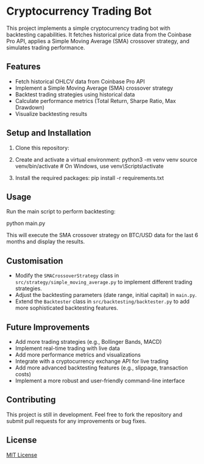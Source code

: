 # Cryptocurrency Trading Bot

This project implements a simple cryptocurrency trading bot with backtesting capabilities. It fetches historical price data from the Coinbase Pro API, applies a Simple Moving Average (SMA) crossover strategy, and simulates trading performance.

## Features

- Fetch historical OHLCV data from Coinbase Pro API
- Implement a Simple Moving Average (SMA) crossover strategy
- Backtest trading strategies using historical data
- Calculate performance metrics (Total Return, Sharpe Ratio, Max Drawdown)
- Visualize backtesting results


## Setup and Installation

1. Clone this repository:

2. Create and activate a virtual environment:
python3 -m venv venv
source venv/bin/activate  # On Windows, use venv\Scripts\activate

3. Install the required packages:
pip install -r requirements.txt

## Usage

Run the main script to perform backtesting:

python main.py

This will execute the SMA crossover strategy on BTC/USD data for the last 6 months and display the results.

## Customisation

- Modify the `SMACrossoverStrategy` class in `src/strategy/simple_moving_average.py` to implement different trading strategies.
- Adjust the backtesting parameters (date range, initial capital) in `main.py`.
- Extend the `Backtester` class in `src/backtesting/backtester.py` to add more sophisticated backtesting features.

## Future Improvements
- Add more trading strategies (e.g., Bollinger Bands, MACD)
- Implement real-time trading with live data
- Add more performance metrics and visualizations
- Integrate with a cryptocurrency exchange API for live trading
- Add more advanced backtesting features (e.g., slippage, transaction costs)
- Implement a more robust and user-friendly command-line interface


## Contributing

This project is still in development. Feel free to fork the repository and submit pull requests for any improvements or bug fixes.

## License

[MIT License](https://opensource.org/licenses/MIT)